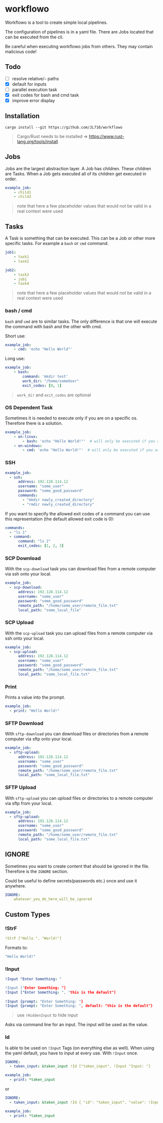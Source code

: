 # workflowo

Workflowo is a tool to create simple local pipelines.

The configuration of pipelines is in a yaml file. There are Jobs located that can be executed from the cli.

Be careful when executing workflowo jobs from others. They may contain malicious code!

## Todo
- [ ] resolve relative/`~` paths
- [X] default for inputs
- [ ] parallel execution task
- [X] exit codes for bash and cmd task
- [X] improve error display

## Installation
```
cargo install --git https://github.com/JL710/workflowo
```
> Cargo/Rust needs to be installed => https://www.rust-lang.org/tools/install

## Jobs
Jobs are the largest abstraction layer. 
A Job has children. 
These children are Tasks. 
When a Job gets executed all of its children get executed in order.
```yaml
example_job:
    - child1
    - child2
```
> note that here a few placeholder values that would not be valid in a real context were used


## Tasks
A Task is something that can be executed. This can be a Job or other more specific tasks. For example a `bash` or `cmd` command.
```yaml
job1:
    - task1
    - task2

job2:
    - task3
    - job1
    - task4
```
> note that here a few placeholder values that would not be valid in a real context were used

### bash / cmd
`bash` and `cmd` are to similar tasks. The only difference is that one will execute the command with bash and the other with cmd.

Short use:
```yaml
example_job:
    - cmd: 'echo "Hello World"'
```

Long use:
```yaml
example_job:
    - bash:
        command: 'mkdir test'
        work_dir: "/home/someUser"
        exit_codes: [0, 1]
```
> `work_dir` and `exit_codes` are optional

### OS Dependent Task
Sometimes it is needed to execute only if you are on a specific os.
Therefore there is a solution.
```yaml
example_job:
    - on-linux:
        - bash: 'echo "Hello World!"'  # will only be executed if you are on Linux
    - on-windows:
        - cmd: 'echo "Hello World!"'  # will only be executed if you are on Windows
```

### SSH
```yaml
example_job:
  - ssh:
      address: 192.128.114.12
      username: "some_user"
      password: "some_good_password"
      commands:
        - "mkdir newly_created_directory"
        - "rmdir newly_created_directory"
```
If you want to specify the allowed exit codes of a command you can use this representation (the default allowed exit code is 0):
```yaml
commands:
  - "ls 1"
  - command:
      command: "ls 2"
      exit_codes: [1, 2, 3]
``` 

### SCP Download
With the `scp-download` task you can download files from a remote computer via ssh onto your local.
```yaml
example_job:
  - scp-download:
      address: 192.128.114.12
      username: "some_user"
      password: "some_good_password"
      remote_path: "/home/some_user/remote_file.txt"
      local_path: "some_local_file"
```

### SCP Upload
With the `scp-upload` task you can upload files from a remote computer via ssh onto your local.
```yaml
example_job:
  - scp-upload:
      address: 192.128.114.12
      username: "some_user"
      password: "some_good_password"
      remote_path: "/home/some_user/remote_file.txt"
      local_path: "some_local_file.txt"
```

### Print
Prints a value into the prompt.
```yaml
example_job:
  - print: "Hello World!"
```

### SFTP Download
With `sftp-download` you can download files or directories from a remote computer via sftp onto your local.
```yaml
example_job:
  - sftp-upload:
      address: 192.128.114.12
      username: "some_user"
      password: "some_good_password"
      remote_path: "/home/some_user/remote_file.txt"
      local_path: "some_local_file.txt"
```

### SFTP Upload
With `sftp-upload` you can upload files or directories to a remote computer via sftp from your local.
```yaml
example_job:
  - sftp-upload:
      address: 192.128.114.12
      username: "some_user"
      password: "some_good_password"
      remote_path: "/home/some_user/remote_file.txt"
      local_path: "some_local_file.txt"
```


## IGNORE
Sometimes you want to create content that should be ignored in the file. Therefore is the `IGNORE` section. 

Could be useful to define secrets(passwords etc.) once and use it anywhere.
```yaml
IGNORE:
    whatever_you_do_here_will_be_ignored
```


## Custom Types
### !StrF
```yaml
!StrF ["Hello ", "World!"]
```
Formats to:
```yaml
"Hello World!"
```

### !Input
```yaml
!Input "Enter Something: "

!Input ["Enter Something: "]
!Input ["Enter Something: ", "this is the default"]
  
!Input {prompt: "Enter Something: "}
!Input {prompt: "Enter Something: ", default: "this is the default"}
```
> use `!HiddenInput` to hide input

Asks via command line for an input. The input will be used as the value.

### Id
Is able to be used on `!Input` Tags (on everything else as well). When using the yaml default, you have to input at every use. With `!Input` once.
```yaml
IGNORE:
  - taken_input: &taken_input !Id ["taken_input", !Input "Input: "]

example_job:
  - print: *taken_input
```
or
```yaml
IGNORE:
  - taken_input: &taken_input !Id { "id": "taken_input", "value": !Input "Input: " }

example_job:
  - print: *taken_input
```
